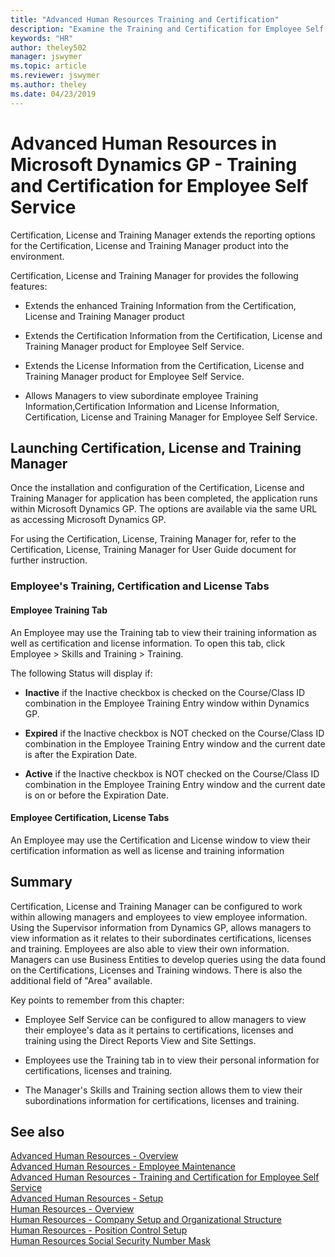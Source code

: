 ```yaml
---
title: "Advanced Human Resources Training and Certification"
description: "Examine the Training and Certification for Employee Self Service functionality for Dynamics GP."
keywords: "HR"
author: theley502
manager: jswymer
ms.topic: article
ms.reviewer: jswymer
ms.author: theley
ms.date: 04/23/2019
---
```


# Advanced Human Resources in Microsoft Dynamics GP - Training and Certification for Employee Self Service

Certification, License and Training Manager extends the reporting options
for the Certification, License and Training Manager product into the
environment.

Certification, License and Training Manager for provides the following
features:

- Extends the enhanced Training Information from the Certification, License and Training Manager product

- Extends the Certification Information from the Certification, License and Training Manager product for Employee Self Service.

- Extends the License Information from the Certification, License and Training Manager product for Employee Self Service.

- Allows Managers to view subordinate employee Training Information,Certification Information and License Information, Certification, License and Training Manager for Employee Self Service.

## Launching Certification, License and Training Manager

Once the installation and configuration of the Certification, License and
Training Manager for application has been completed, the application runs
within Microsoft Dynamics GP. The options are available via the same URL as
accessing Microsoft Dynamics GP.

For using the Certification, License, Training Manager for, refer to the
Certification, License, Training Manager for User Guide document for further
instruction.

### Employee's Training, Certification and License Tabs

#### Employee Training Tab

An Employee may use the Training tab to view their training information as
well as certification and license information. To open this tab, click
Employee \> Skills and Training \> Training.

The following Status will display if:

- **Inactive** if the Inactive checkbox is checked on the Course/Class ID combination in the Employee Training Entry window within Dynamics
    GP.

- **Expired** if the Inactive checkbox is NOT checked on the Course/Class ID
    combination in the Employee Training Entry window and the current date is
    after the Expiration Date.

- **Active** if the Inactive checkbox is NOT checked on the Course/Class ID
    combination in the Employee Training Entry window and the current date is on
    or before the Expiration Date.

#### Employee Certification, License Tabs

An Employee may use the Certification and License window to view their
certification information as well as license and training information

## Summary

Certification, License and Training Manager can be configured to work within
allowing managers and employees to view employee information. Using the
Supervisor information from Dynamics GP, allows managers to view information
as it relates to their subordinates certifications, licenses and training.
Employees are also able to view their own information. Managers can use
Business Entities to develop queries using the data found on the
Certifications, Licenses and Training windows. There is also the additional
field of "Area" available.

Key points to remember from this chapter:

- Employee Self Service can be configured to allow managers to view their
    employee's data as it pertains to certifications, licenses and training
    using the Direct Reports View and Site Settings.

- Employees use the Training tab in to view their personal information for
    certifications, licenses and training.

- The Manager's Skills and Training section allows them to view their
    subordinations information for certifications, licenses and training.

## See also

[Advanced Human Resources - Overview](AdvancedHumanResource.md)  
[Advanced Human Resources - Employee Maintenance](advanced-hr-employee-maintenance.md)  
[Advanced Human Resources - Training and Certification for Employee Self Service](advanced-hr-inquiries-training-certification.md)  
[Advanced Human Resources - Setup](advanced-hr-setup.md)  
[Human Resources - Overview](HumanResource.md)  
[Human Resources - Company Setup and Organizational Structure](human-resources-company-setup.md)  
[Human Resources - Position Control Setup](human-resources-position-control.md)  
[Human Resources Social Security Number Mask](../whats-new/human-resource-social-security-number-mask.md)  
